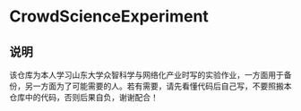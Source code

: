 # CrowdScienceExperiment

## 说明

该仓库为本人学习山东大学众智科学与网络化产业时写的实验作业，一方面用于备份，另一方面为了可能需要的人。若有需要，请先看懂代码后自己写，不要照搬本仓库中的代码，否则后果自负，谢谢配合！